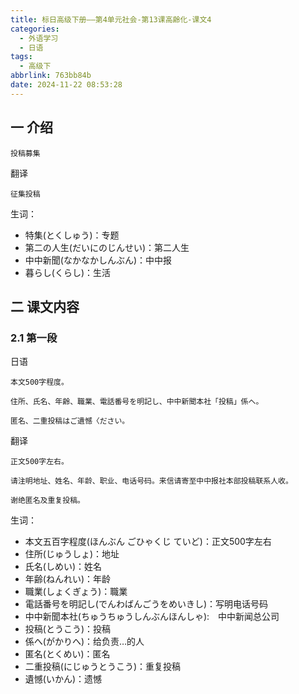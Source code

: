 ```yaml
---
title: 标日高级下册——第4单元社会-第13课高齢化-课文4
categories:
  - 外语学习
  - 日语
tags:
  - 高级下
abbrlink: 763bb84b
date: 2024-11-22 08:53:28
---
```

## 一 介绍

```
投稿募集
```

<!--more-->

翻译

```
征集投稿
```

生词：

* 特集(とくしゅう)：专题
* 第二の人生(だいにのじんせい)：第二人生
* 中中新聞(なかなかしんぶん)：中中报
* 暮らし(くらし)：生活

## 二  课文内容

### 2.1 第一段

日语

```
本文500字程度。

住所、氏名、年齢、職業、電話番号を明記し、中中新聞本社「投稿」係へ。

匿名、二重投稿はご遺憾〈ださい。
```

翻译

```
正文500字左右。

请注明地址、姓名、年龄、职业、电话号码。来信请寄至中中报社本部投稿联系人收。

谢绝匿名及重复投稿。
```

生词：

* 本文五百字程度(ほんぶん ごひゃくじ ていど)：正文500字左右
* 住所(じゅうしょ)：地址
* 氏名(しめい)：姓名
* 年齢(ねんれい)：年龄
* 職業(しょくぎょう)：職業
* 電話番号を明記し(でんわばんごうをめいきし)：写明电话号码
* 中中新聞本社(ちゅうちゅうしんぶんほんしゃ):　中中新闻总公司
* 投稿(とうこう)：投稿
* 係へ(がかりへ)：给负责…的人
* 匿名(とくめい)：匿名
* 二重投稿(にじゅうとうこう)：重复投稿
* 遺憾(いかん)：遗憾
